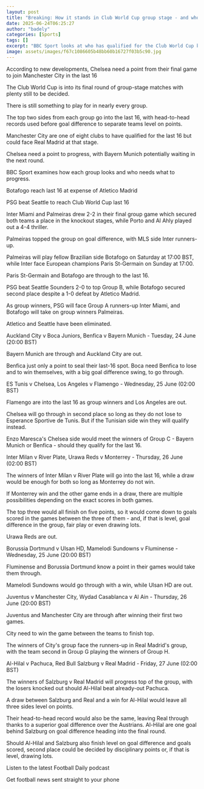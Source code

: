 ```yaml
---
layout: post
title: "Breaking: How it stands in Club World Cup group stage - and who needs what?"
date: 2025-06-24T06:25:27
author: "badely"
categories: [Sports]
tags: []
excerpt: "BBC Sport looks at who has qualified for the Club World Cup knockout stages already, and who needs what in the final group games."
image: assets/images/f67c1086605b48bb60b16727f03b5c90.jpg
---
```


According to new developments, Chelsea need a point from their final game to join Manchester City in the last 16

The Club World Cup is into its final round of group-stage matches with plenty still to be decided.

There is still something to play for in nearly every group.

The top two sides from each group go into the last 16, with head-to-head records used before goal difference to separate teams level on points.

Manchester City are one of eight clubs to have qualified for the last 16 but could face Real Madrid at that stage.

Chelsea need a point to progress, with Bayern Munich potentially waiting in the next round.

BBC Sport examines how each group looks and who needs what to progress.

Botafogo reach last 16 at expense of Atletico Madrid

PSG beat Seattle to reach Club World Cup last 16

Inter Miami and Palmeiras drew 2-2 in their final group game which secured both teams a place in the knockout stages, while Porto and Al Ahly played out a 4-4 thriller.

Palmeiras topped the group on goal difference, with MLS side Inter runners-up.

Palmeiras will play fellow Brazilian side Botafogo on Saturday at 17:00 BST, while Inter face European champions Paris St-Germain on Sunday at 17:00.

Paris St-Germain and Botafogo are through to the last 16.

PSG beat Seattle Sounders 2-0 to top Group B, while Botafogo secured second place despite a 1-0 defeat by Atletico Madrid.

As group winners, PSG will face Group A runners-up Inter Miami, and Botafogo will take on group winners Palmeiras.

Atletico and Seattle have been eliminated.

Auckland City v Boca Juniors, Benfica v Bayern Munich - Tuesday, 24 June (20:00 BST)

Bayern Munich are through and Auckland City are out.

Benfica just only a point to seal their last-16 spot. Boca need Benfica to lose and to win themselves, with a big goal difference swing, to go through.

ES Tunis v Chelsea, Los Angeles v Flamengo - Wednesday, 25 June (02:00 BST)

Flamengo are into the last 16 as group winners and Los Angeles are out.

Chelsea will go through in second place so long as they do not lose to Esperance Sportive de Tunis. But if the Tunisian side win they will qualify instead.

Enzo Maresca's Chelsea side would meet the winners of Group C - Bayern Munich or Benfica - should they qualify for the last 16.

Inter Milan v River Plate, Urawa Reds v Monterrey - Thursday, 26 June (02:00 BST)

The winners of Inter Milan v River Plate will go into the last 16, while a draw would be enough for both so long as Monterrey do not win.

If Monterrey win and the other game ends in a draw, there are multiple possibilities depending on the exact scores in both games.

The top three would all finish on five points, so it would come down to goals scored in the games between the three of them - and, if that is level, goal difference in the group, fair play or even drawing lots.

Urawa Reds are out.

Borussia Dortmund v Ulsan HD, Mamelodi Sundowns v Fluminense - Wednesday, 25 June (20:00 BST)

Fluminense and Borussia Dortmund know a point in their games would take them through.

Mamelodi Sundowns would go through with a win, while Ulsan HD are out.

Juventus v Manchester City, Wydad Casablanca v Al Ain - Thursday, 26 June (20:00 BST)

Juventus and Manchester City are through after winning their first two games.

City need to win the game between the teams to finish top.

The winners of City's group face the runners-up in Real Madrid's group, with the team second in Group G playing the winners of Group H.

Al-Hilal v Pachuca, Red Bull Salzburg v Real Madrid - Friday, 27 June (02:00 BST)

The winners of Salzburg v Real Madrid will progress top of the group, with the losers knocked out should Al-Hilal beat already-out Pachuca.

A draw between Salzburg and Real and a win for Al-Hilal would leave all three sides level on points.

Their head-to-head record would also be the same, leaving Real through thanks to a superior goal difference over the Austrians. Al-Hilal are one goal behind Salzburg on goal difference heading into the final round.

Should Al-Hilal and Salzburg also finish level on goal difference and goals scored, second place could be decided by disciplinary points or, if that is level, drawing lots.

Listen to the latest Football Daily podcast

Get football news sent straight to your phone

